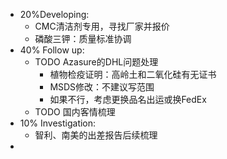 - 20%Developing:
	- CMC清洁剂专用，寻找厂家并报价
	- 磷酸三钾：质量标准协调
- 40% Follow up:
	- TODO Azasure的DHL问题处理
		- 植物检疫证明：高岭土和二氧化硅有无证书
		- MSDS修改：不建议写范围
		- 如果不行，考虑更换品名出运或换FedEx
	- TODO 国内客情梳理
- 10% Investigation:
	- 智利、南美的出差报告后续梳理
-